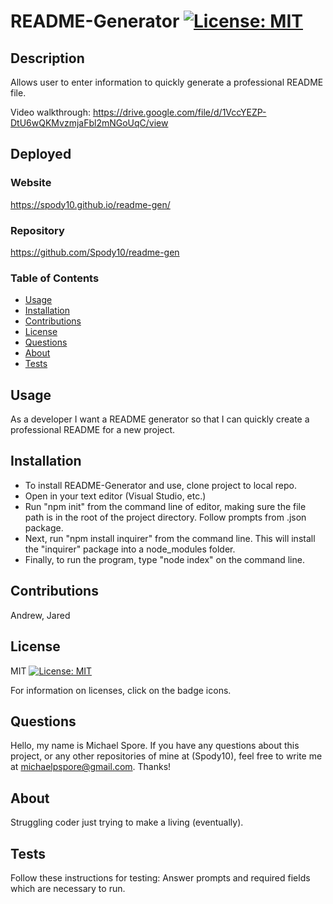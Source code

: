 # README-Generator [![License: MIT](https://img.shields.io/badge/License-MIT-yellowgreen)](https://opensource.org/licenses/MIT)

## Description

Allows user to enter information to quickly generate a professional README file.

Video walkthrough: https://drive.google.com/file/d/1VccYEZP-DtU6wQKMvzmjaFbl2mNGoUqC/view

## Deployed

### Website

https://spody10.github.io/readme-gen/

### Repository

https://github.com/Spody10/readme-gen

### Table of Contents

- [Usage](#usage)
- [Installation](#installation)
- [Contributions](#contributions)
- [License](#license)
- [Questions](#questions)
- [About](#about)
- [Tests](#tests)

## Usage

As a developer I want a README generator so that I can quickly create a professional README for a new project.

## Installation

- To install README-Generator and use, clone project to local repo.
- Open in your text editor (Visual Studio, etc.)
- Run "npm init" from the command line of editor, making sure the file path is in the root of the project directory. Follow prompts from .json package.
- Next, run "npm install inquirer" from the command line. This will install the "inquirer" package into a node_modules folder.
- Finally, to run the program, type "node index" on the command line.

## Contributions

Andrew, Jared

## License

MIT [![License: MIT](https://img.shields.io/badge/License-MIT-yellowgreen)](https://opensource.org/licenses/MIT)

For information on licenses, click on the badge icons.

## Questions

Hello, my name is Michael Spore. If you have any questions about this project, or any other repositories of mine at (Spody10), feel free to write me at michaelpspore@gmail.com. Thanks!

## About

Struggling coder just trying to make a living (eventually).

## Tests

Follow these instructions for testing: Answer prompts and required fields which are necessary to run.
